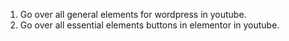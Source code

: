 1. Go over all general elements for wordpress in youtube.
2. Go over all essential elements buttons in elementor in youtube.